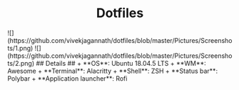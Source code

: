 <div align="center">
    <h1>Dotfiles</h1>
</div>
![](https://github.com/vivekjagannath/dotfiles/blob/master/Pictures/Screenshots/1.png)
![](https://github.com/vivekjagannath/dotfiles/blob/master/Pictures/Screenshots/2.png)
## Details ##
+ **OS**: Ubuntu 18.04.5 LTS
+ **WM**: Awesome
+ **Terminal**: Alacritty
+ **Shell**: ZSH
+ **Status bar**: Polybar
+ **Application launcher**: Rofi
